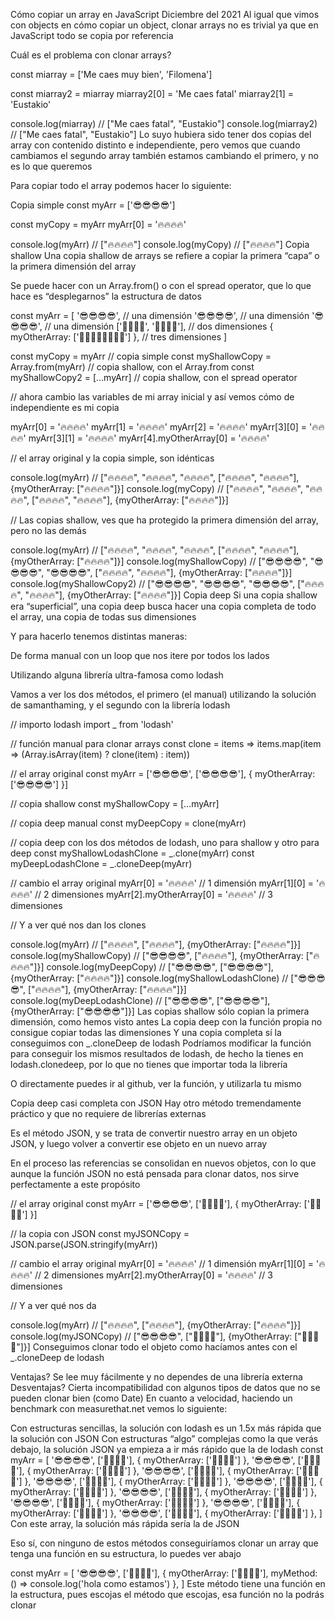 Cómo copiar un array en JavaScript
Diciembre del 2021
Al igual que vimos con objects en cómo copiar un object, clonar arrays no es trivial ya que en JavaScript todo se copia por referencia

Cuál es el problema con clonar arrays?

const miarray = ['Me caes muy bien', 'Filomena']

const miarray2 = miarray
miarray2[0] = 'Me caes fatal'
miarray2[1] = 'Eustakio'

console.log(miarray) // ["Me caes fatal", "Eustakio"]
console.log(miarray2) // ["Me caes fatal", "Eustakio"]
Lo suyo hubiera sido tener dos copias del array con contenido distinto e independiente, pero vemos que cuando cambiamos el segundo array también estamos cambiando el primero, y no es lo que queremos

Para copiar todo el array podemos hacer lo siguiente:

Copia simple
const myArr = ['😎😎😎😎']

const myCopy = myArr
myArr[0] = '🔥🔥🔥🔥'

console.log(myArr) // ["🔥🔥🔥🔥"]
console.log(myCopy) // ["🔥🔥🔥🔥"]
Copia shallow
Una copia shallow de arrays se refiere a copiar la primera “capa” o la primera dimensión del array

Se puede hacer con un Array.from() o con el spread operator, que lo que hace es “desplegarnos” la estructura de datos

const myArr = [
'😎😎😎😎', // una dimensión
'😎😎😎😎', // una dimensión
'😎😎😎😎', // una dimensión
['🦄🦄🦄🦄', '🌛🌛🌛🌛'], // dos dimensiones
{ myOtherArray: ['🤘🏾🤘🏾🤘🏾🤘🏾'] }, // tres dimensiones
]

const myCopy = myArr // copia simple
const myShallowCopy = Array.from(myArr) // copia shallow, con el Array.from
const myShallowCopy2 = [...myArr] // copia shallow, con el spread operator

// ahora cambio las variables de mi array inicial y así vemos cómo de independiente es mi copia

myArr[0] = '🔥🔥🔥🔥'
myArr[1] = '🔥🔥🔥🔥'
myArr[2] = '🔥🔥🔥🔥'
myArr[3][0] = '🔥🔥🔥🔥'
myArr[3][1] = '🔥🔥🔥🔥'
myArr[4].myOtherArray[0] = '🔥🔥🔥🔥'

// el array original y la copia simple, son idénticas

console.log(myArr) // ["🔥🔥🔥🔥", "🔥🔥🔥🔥", "🔥🔥🔥🔥", ["🔥🔥🔥🔥", "🔥🔥🔥🔥"], {myOtherArray: ["🔥🔥🔥🔥"]}]
console.log(myCopy) // ["🔥🔥🔥🔥", "🔥🔥🔥🔥", "🔥🔥🔥🔥", ["🔥🔥🔥🔥", "🔥🔥🔥🔥"], {myOtherArray: ["🔥🔥🔥🔥"]}]

// Las copias shallow, ves que ha protegido la primera dimensión del array, pero no las demás

console.log(myArr) // ["🔥🔥🔥🔥", "🔥🔥🔥🔥", "🔥🔥🔥🔥", ["🔥🔥🔥🔥", "🔥🔥🔥🔥"], {myOtherArray: ["🔥🔥🔥🔥"]}]
console.log(myShallowCopy) // ["😎😎😎😎", "😎😎😎😎", "😎😎😎😎", ["🔥🔥🔥🔥", "🔥🔥🔥🔥"], {myOtherArray: ["🔥🔥🔥🔥"]}]
console.log(myShallowCopy2) // ["😎😎😎😎", "😎😎😎😎", "😎😎😎😎", ["🔥🔥🔥🔥", "🔥🔥🔥🔥"], {myOtherArray: ["🔥🔥🔥🔥"]}]
Copia deep
Si una copia shallow era “superficial”, una copia deep busca hacer una copia completa de todo el array, una copia de todas sus dimensiones

Y para hacerlo tenemos distintas maneras:

De forma manual con un loop que nos itere por todos los lados

Utilizando alguna librería ultra-famosa como lodash

Vamos a ver los dos métodos, el primero (el manual) utilizando la solución de samanthaming, y el segundo con la librería lodash

// importo lodash
import \_ from 'lodash'

// función manual para clonar arrays
const clone = items => items.map(item => (Array.isArray(item) ? clone(item) : item))

// el array original
const myArr = ['😎😎😎😎', ['😎😎😎😎'], { myOtherArray: ['😎😎😎😎'] }]

// copia shallow
const myShallowCopy = [...myArr]

// copia deep manual
const myDeepCopy = clone(myArr)

// copia deep con los dos métodos de lodash, uno para shallow y otro para deep
const myShallowLodashClone = _.clone(myArr)
const myDeepLodashClone = _.cloneDeep(myArr)

// cambio el array original
myArr[0] = '🔥🔥🔥🔥' // 1 dimensión
myArr[1][0] = '🔥🔥🔥🔥' // 2 dimensiones
myArr[2].myOtherArray[0] = '🔥🔥🔥🔥' // 3 dimensiones

// Y a ver qué nos dan los clones

console.log(myArr) // ["🔥🔥🔥🔥", ["🔥🔥🔥🔥"], {myOtherArray: ["🔥🔥🔥🔥"]}]
console.log(myShallowCopy) // ["😎😎😎😎", ["🔥🔥🔥🔥"], {myOtherArray: ["🔥🔥🔥🔥"]}]
console.log(myDeepCopy) // ["😎😎😎😎", ["😎😎😎😎"], {myOtherArray: ["🔥🔥🔥🔥"]}]
console.log(myShallowLodashClone) // ["😎😎😎😎", ["🔥🔥🔥🔥"], {myOtherArray: ["🔥🔥🔥🔥"]}]
console.log(myDeepLodashClone) // ["😎😎😎😎", ["😎😎😎😎"], {myOtherArray: ["😎😎😎😎"]}]
Las copias shallow sólo copian la primera dimensión, como hemos visto antes
La copia deep con la función propia no consigue copiar todas las dimensiones
Y una copia completa sí la conseguimos con \_.cloneDeep de lodash
Podríamos modificar la función para conseguir los mismos resultados de lodash, de hecho la tienes en lodash.clonedeep, por lo que no tienes que importar toda la librería

O directamente puedes ir al github, ver la función, y utilizarla tu mismo

Copia deep casi completa con JSON
Hay otro método tremendamente práctico y que no requiere de librerías externas

Es el método JSON, y se trata de convertir nuestro array en un objeto JSON, y luego volver a convertir ese objeto en un nuevo array

En el proceso las referencias se consolidan en nuevos objetos, con lo que aunque la función JSON no está pensada para clonar datos, nos sirve perfectamente a este propósito

// el array original
const myArr = ['😎😎😎😎', ['🐥🐥🐥🐥'], { myOtherArray: ['🦄🦄🦄🦄'] }]

// la copia con JSON
const myJSONCopy = JSON.parse(JSON.stringify(myArr))

// cambio el array original
myArr[0] = '🔥🔥🔥🔥' // 1 dimensión
myArr[1][0] = '🔥🔥🔥🔥' // 2 dimensiones
myArr[2].myOtherArray[0] = '🔥🔥🔥🔥' // 3 dimensiones

// Y a ver qué nos da

console.log(myArr) // ["🔥🔥🔥🔥", ["🔥🔥🔥🔥"], {myOtherArray: ["🔥🔥🔥🔥"]}]
console.log(myJSONCopy) // ["😎😎😎😎", ["🐥🐥🐥🐥"], {myOtherArray: ["🦄🦄🦄🦄"]}]
Conseguimos clonar todo el objeto como hacíamos antes con el \_.cloneDeep de lodash

Ventajas? Se lee muy fácilmente y no dependes de una librería externa
Desventajas? Cierta incompatibilidad con algunos tipos de datos que no se pueden clonar bien (como Date)
En cuanto a velocidad, haciendo un benchmark con measurethat.net vemos lo siguiente:

Con estructuras sencillas, la solución con lodash es un 1.5x más rápida que la solución con JSON
Con estructuras “algo” complejas como la que verás debajo, la solución JSON ya empieza a ir más rápido que la de lodash
const myArr = [
'😎😎😎😎',
['🐥🐥🐥🐥'],
{ myOtherArray: ['🦄🦄🦄🦄'] },
'😎😎😎😎',
['🐥🐥🐥🐥'],
{ myOtherArray: ['🦄🦄🦄🦄'] },
'😎😎😎😎',
['🐥🐥🐥🐥'],
{ myOtherArray: ['🦄🦄🦄🦄'] },
'😎😎😎😎',
['🐥🐥🐥🐥'],
{ myOtherArray: ['🦄🦄🦄🦄'] },
'😎😎😎😎',
['🐥🐥🐥🐥'],
{ myOtherArray: ['🦄🦄🦄🦄'] },
'😎😎😎😎',
['🐥🐥🐥🐥'],
{ myOtherArray: ['🦄🦄🦄🦄'] },
'😎😎😎😎',
['🐥🐥🐥🐥'],
{ myOtherArray: ['🦄🦄🦄🦄'] },
'😎😎😎😎',
['🐥🐥🐥🐥'],
{ myOtherArray: ['🦄🦄🦄🦄'] },
'😎😎😎😎',
['🐥🐥🐥🐥'],
{ myOtherArray: ['🦄🦄🦄🦄'] },
]
Con este array, la solución más rápida sería la de JSON

Eso sí, con ninguno de estos métodos conseguiríamos clonar un array que tenga una función en su estructura, lo puedes ver abajo

const myArr = [
'😎😎😎😎',
['🐥🐥🐥🐥'],
{ myOtherArray: ['🦄🦄🦄🦄'], myMethod: () => console.log('hola como estamos') },
]
Este método tiene una función en la estructura, pues escojas el método que escojas, esa función no la podrás clonar
